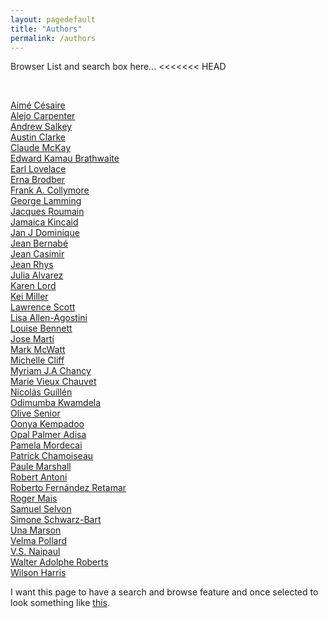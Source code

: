 ```yaml
---
layout: pagedefault
title: "Authors"
permalink: /authors
---
```


Browser List and search box here...
<<<<<<< HEAD

<br/>

[Aimé Césaire](/cesaire) <br/>
[Alejo Carpenter](/carpenter) <br/>
[Andrew Salkey](/salkey)<br/>
[Austin Clarke](/clarke)<br/>
[Claude McKay](/mcKay) <br/>
[Edward Kamau Brathwaite](/brathwaite)<br/>
[Earl Lovelace](/lovelace) <br/>
[Erna Brodber](/brodber) <br/>
[Frank A. Collymore](/collymore) <br/>
[George Lamming](/lamming) <br/>
[Jacques Roumain](/roumain) <br/>
[Jamaica Kincaid](/kincaid) <br/>
[Jan J Dominique](/dominique)<br/>
[Jean Bernabé](/bernabe) <br/>
[Jean Casimir](/casimir)<br/>
[Jean Rhys](/rhys)<br/>
[Julia Alvarez](/alvarez)<br/>
[Karen Lord](/lord)<br/>
[Kei Miller](/miller)<br/>
[Lawrence Scott](/scott)<br/>
[Lisa Allen-Agostini](/agostini)<br/>
[Louise Bennett](/bennett)<br/>
[Jose Martí](/marti)<br/>
[Mark McWatt](mcwatt)<br/>
[Michelle Cliff](/cliff)<br/>
[Myriam J.A Chancy](/chancy)<br/>
[Marie Vieux Chauvet](/chauvet)<br/>
[Nicolás Guillén](/guillen)<br/>
[Odimumba Kwamdela](/kwamdela)<br/>
[Olive Senior](/senior)<br/>
[Oonya Kempadoo](//kempadoo)<br/>
[Opal Palmer Adisa](/adisa)<br/>
[Pamela Mordecai](/mordecai)<br/>
[Patrick Chamoiseau](/chamoiseau)<br/>
[Paule Marshall](/marshall)<br/>
[Robert Antoni](/antoni)<br/>
[Roberto Fernández Retamar](/retamar)<br/>
[Roger Mais](/mais)<br/>
[Samuel Selvon](/selvon)<br/>
[Simone Schwarz-Bart](/bart)<br/>
[Una Marson](/marson)<br/>
[Velma Pollard](/pollard)<br/>
[V.S. Naipaul](/naipaul)<br/>
[Walter Adolphe Roberts](/roberts)<br/>
[Wilson Harris](/harris)<br/>


I want this page to have a search and browse feature and once selected to look something like [this](http://mapping-marronage.rll.lsa.umich.edu/flight).
